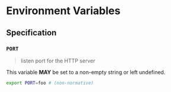 # Environment Variables

## Specification

### `PORT`

> listen port for the HTTP server

This variable **MAY** be set to a non-empty string or left undefined.

```bash
export PORT=foo # (non-normative)
```
